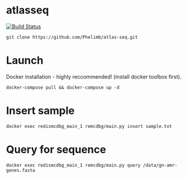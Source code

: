 # atlasseq
[![Build Status](https://travis-ci.com/Phelimb/atlas-seq.svg?token=zS56Z2pmznVQKhUTxqcq&branch=master)](https://travis-ci.com/Phelimb/atlas-seq)

	git clone https://github.com/Phelimb/atlas-seq.git



# Launch
	

Docker installation - highly reccommended! (install docker toolbox first). 

	docker-compose pull && docker-compose up -d

# Insert sample

	docker exec redismcdbg_main_1 remcdbg/main.py insert sample.txt

# Query for sequence

	docker exec redismcdbg_main_1 remcdbg/main.py query /data/gn-amr-genes.fasta



